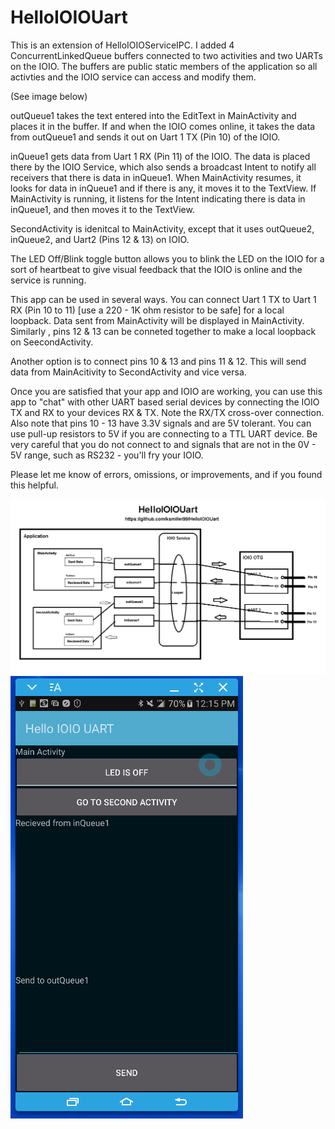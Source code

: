 # HelloIOIOUart
This is an extension of HelloIOIOServiceIPC. I added 4 ConcurrentLinkedQueue buffers connected to two activities and two UARTs on the IOIO. The buffers are public static members of the application so all activties and the IOIO service can access and modify them.

(See image below)

outQueue1 takes the text entered into the EditText in MainActivity and places it in the buffer. If and when the IOIO comes online, it takes the data from outQueue1 and sends it out on Uart 1 TX (Pin 10) of the IOIO.

inQueue1 gets data from Uart 1 RX (Pin 11) of the IOIO. The data is placed there by the IOIO Service, which also sends a broadcast Intent to notify all receivers that there is data in inQueue1. When MainActivity resumes, it looks for data in inQueue1 and if there is any, it moves it to the TextView. If MainActivity is running, it listens for the Intent indicating there is data in inQueue1, and then moves it to the TextView.

SecondActivity is idenitcal to MainActivity, except that it uses outQueue2, inQueue2, and Uart2 (Pins 12 & 13) on IOIO.

The LED Off/Blink toggle button allows you to blink the LED on the IOIO for a sort of heartbeat to give visual feedback that the IOIO is online and the service is running.

This app can be used in several ways. You can connect Uart 1 TX to Uart 1 RX (Pin 10 to 11) [use a 220 - 1K ohm resistor to be safe] for a local loopback. Data sent from MainActivity will be displayed in MainActivity. Similarly , pins 12 & 13 can be conneted together to make a local loopback on SeecondActivity.

Another option is to connect pins 10 & 13 and pins 11 & 12. This will send data from MainAcitivity to SecondActivity and vice versa.

Once you are satisfied that your app and IOIO are working, you can use this app to "chat" with other UART based serial devices by connecting the IOIO TX and RX to your devices RX & TX. Note the RX/TX cross-over connection. Also note that pins 10 - 13 have 3.3V signals and are 5V tolerant. You can use pull-up resistors to 5V if you are connecting to a TTL UART device. Be very careful that you do not connect to and signals that are not in the 0V - 5V range, such as RS232 - you'll fry your IOIO.

Please let me know of errors, omissions, or improvements, and if you found this helpful.

<img src="./images/HelloIOIOUart.png">
<img src="./images/HelloIOIOUartPhoneShot.png">

